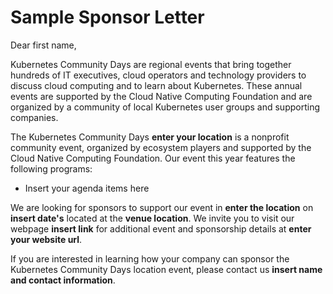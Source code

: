 
# Sample Sponsor Letter

Dear first name,

Kubernetes Community Days are regional events that bring together hundreds of IT executives, cloud operators and technology providers to discuss cloud computing and to learn about Kubernetes.  These annual events are supported by the Cloud Native Computing Foundation and are organized by a community of local Kubernetes user groups and supporting companies.

The Kubernetes Community Days **enter your location** is a nonprofit community event, organized by ecosystem players and supported by the Cloud Native Computing Foundation. Our event this year features the following programs:

* Insert your agenda items here

We are looking for sponsors to support our event in **enter the location** on **insert date's** located at the **venue location**. We invite you to visit our webpage **insert link** for additional event and sponsorship details at **enter your website url**. 

If you are interested in learning how your company can sponsor the Kubernetes Community Days location event, please contact us **insert name and contact information**.
